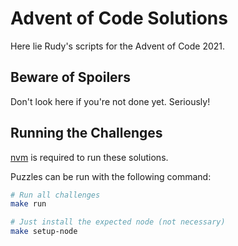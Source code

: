 # Advent of Code Solutions

Here lie Rudy's scripts for the Advent of Code 2021.

## Beware of Spoilers

Don't look here if you're not done yet. Seriously!

## Running the Challenges

[nvm](https://github.com/nvm-sh/nvm) is required to run these solutions.

Puzzles can be run with the following command:

```bash
# Run all challenges
make run

# Just install the expected node (not necessary)
make setup-node
```
